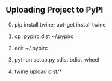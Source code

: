 Uploading Project to PyPI
-------------------------

0. pip install twine; apt-get install twine
0. cp .pypirc.dist ~/.pypirc
0. edit ~/.pypirc

1. python setup.py sdist bdist_wheel
2. twine upload dist/*

